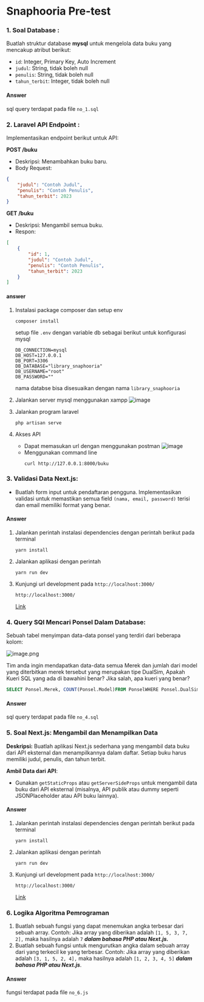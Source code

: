 # Snaphooria Pre-test
### 1. **Soal Database :**

Buatlah struktur database **mysql** untuk mengelola data buku yang mencakup atribut berikut:

- `id`: Integer, Primary Key, Auto Increment
- `judul`: String, tidak boleh null
- `penulis`: String, tidak boleh null
- `tahun_terbit`: Integer, tidak boleh null

#### Answer
sql query terdapat pada file `no_1.sql`

### 2. **Laravel API Endpoint :**

Implementasikan endpoint berikut untuk API: 

**POST /buku**

- Deskripsi: Menambahkan buku baru.
- Body Request:

```json
{
    "judul": "Contoh Judul",
    "penulis": "Contoh Penulis",
    "tahun_terbit": 2023
}
```

**GET /buku**

- Deskripsi: Mengambil semua buku.
- Respon:

```json
[
    {
        "id": 1,
        "judul": "Contoh Judul",
        "penulis": "Contoh Penulis",
        "tahun_terbit": 2023
    }
]
```

#### answer
1. Instalasi package composer dan setup env
   ```
   composer install
   ```

   setup file `.env` dengan variable db sebagai berikut untuk konfigurasi mysql
    ```
    DB_CONNECTION=mysql
    DB_HOST=127.0.0.1
    DB_PORT=3306
    DB_DATABASE="library_snaphooria"
    DB_USERNAME="root"
    DB_PASSWORD=""
    ```
    nama databse bisa disesuaikan dengan nama `library_snaphooria`
    
3. Jalankan server mysql menggunakan xampp
  ![image](https://github.com/user-attachments/assets/63b6ca7d-5b40-41f7-ab88-4a6a4df5c846)

4. Jalankan program laravel
   ```
   php artisan serve
   ```
5. Akses API
   - Dapat memasukan url dengan menggunakan postman
     ![image](https://github.com/user-attachments/assets/813e989a-9e35-4813-82c3-c1db56440f36)
   - Menggunakan command line
     ```
     curl http://127.0.0.1:8000/buku
     ```


### 3. **Validasi Data** Next.js:

- Buatlah form input untuk pendaftaran pengguna. Implementasikan validasi untuk memastikan semua field `(nama, email, password)` terisi dan email memiliki format yang benar.


#### Answer
1. Jalankan perintah instalasi dependencies dengan perintah berikut pada terminal
   ```
   yarn install
   ```
2. Jalankan aplikasi dengan perintah
   ```
   yarn run dev
   ```
3. Kunjungi url development pada `http://localhost:3000/`
   ```
   http://localhost:3000/
   ```
   [Link](http://localhost:3000/)
   

### 4. Query SQl Mencari Ponsel Dalam Database:

Sebuah tabel menyimpan data-data ponsel yang terdiri dari beberapa kolom: 

![image.png](https://prod-files-secure.s3.us-west-2.amazonaws.com/820ad8d7-0391-4954-89e7-6a158706b373/ae14d994-820e-4c2a-b29c-0916e016597c/image.png)

Tim anda ingin mendapatkan data-data semua Merek dan jumlah dari model yang diterbitkan merek tersebut yang merupakan tipe DualSim, Apakah Kueri SQL yang ada di bawahini benar? Jika salah, apa kueri yang benar?

```sql
SELECT Ponsel.Merek, COUNT(Ponsel.Model)FROM PonselWHERE Ponsel.DualSim = TRUE
```

#### Answer
sql query terdapat pada file `no_4.sql`

### 5. Soal Next.js: Mengambil dan Menampilkan Data

**Deskripsi:**
Buatlah aplikasi Next.js sederhana yang mengambil data buku dari API eksternal dan menampilkannya dalam daftar. Setiap buku harus memiliki judul, penulis, dan tahun terbit.

**Ambil Data dari API**:

- Gunakan `getStaticProps` atau `getServerSideProps` untuk mengambil data buku dari API eksternal (misalnya, API publik atau dummy seperti JSONPlaceholder atau API buku lainnya).

#### Answer
1. Jalankan perintah instalasi dependencies dengan perintah berikut pada terminal
   ```
   yarn install
   ```
2. Jalankan aplikasi dengan perintah
   ```
   yarn run dev
   ```
3. Kunjungi url development pada `http://localhost:3000/`
   ```
   http://localhost:3000/
   ```
   [Link](http://localhost:3000/)

### 6. Logika **Algoritma Pemrograman**

1. Buatlah sebuah fungsi yang dapat menemukan angka terbesar dari sebuah array. Contoh: Jika array yang diberikan adalah `[1, 5, 3, 7, 2],` maka hasilnya adalah `7` ***dalam bahasa PHP atau Next.js.***
2. Buatlah sebuah fungsi untuk mengurutkan angka dalam sebuah array dari yang terkecil ke yang terbesar. Contoh: Jika array yang diberikan adalah `[3, 1, 5, 2, 4],` maka hasilnya adalah  `[1, 2, 3, 4, 5]` ***dalam bahasa PHP atau Next.js***.

#### Answer
fungsi terdapat pada file `no_6.js`
